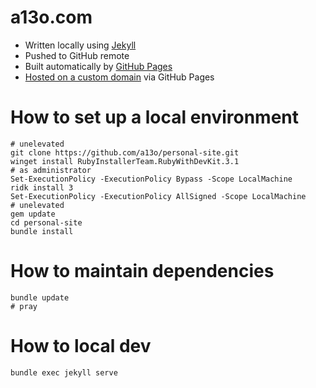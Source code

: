# a13o.com

* Written locally using [Jekyll](https://jekyllrb.com/)
* Pushed to GitHub remote
* Built automatically by [GitHub Pages](https://docs.github.com/en/pages/setting-up-a-github-pages-site-with-jekyll/about-github-pages-and-jekyll)
* [Hosted on a custom domain](https://docs.github.com/en/pages/configuring-a-custom-domain-for-your-github-pages-site) via GitHub Pages

# How to set up a local environment

```pwsh
# unelevated
git clone https://github.com/a13o/personal-site.git
winget install RubyInstallerTeam.RubyWithDevKit.3.1
# as administrator
Set-ExecutionPolicy -ExecutionPolicy Bypass -Scope LocalMachine
ridk install 3
Set-ExecutionPolicy -ExecutionPolicy AllSigned -Scope LocalMachine
# unelevated
gem update
cd personal-site
bundle install
```

# How to maintain dependencies

```pwsh
bundle update
# pray
```

# How to local dev
```pwsh
bundle exec jekyll serve
```